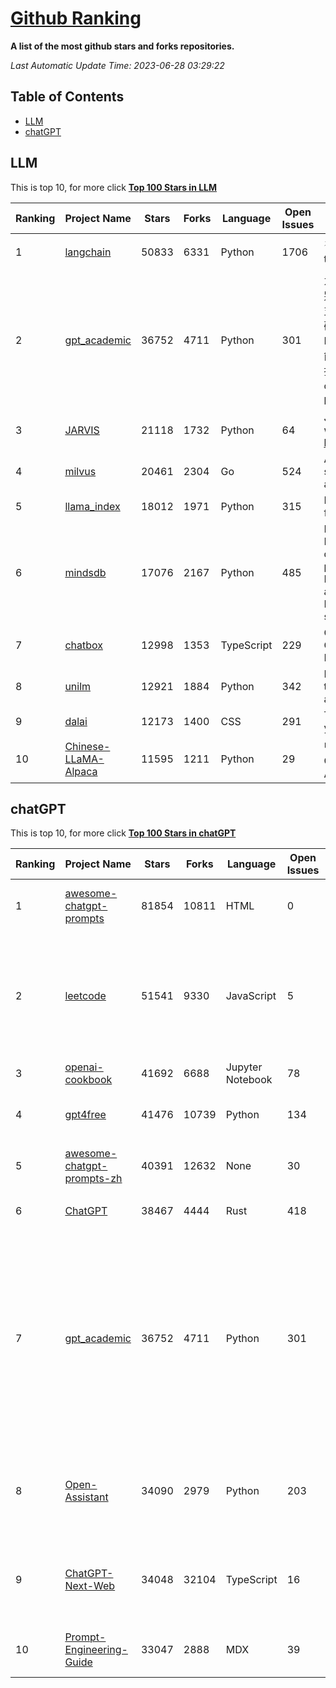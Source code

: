 [Github Ranking](./README.md)
==========

**A list of the most github stars and forks repositories.**

*Last Automatic Update Time: 2023-06-28 03:29:22*

## Table of Contents
 * [LLM](#LLM)
 * [chatGPT](#chatGPT)

## LLM

This is top 10, for more click **[Top 100 Stars in LLM](Top100/LLM.md)**

| Ranking | Project Name | Stars | Forks | Language | Open Issues | Description | Last Commit |
| ------- | ------------ | ----- | ----- | -------- | ----------- | ----------- | ----------- |
| 1 | [langchain](https://github.com/hwchase17/langchain) | 50833 | 6331 | Python | 1706 | ⚡ Building applications with LLMs through composability ⚡ | 2023-06-28T03:23:50Z |
| 2 | [gpt_academic](https://github.com/binary-husky/gpt_academic) | 36752 | 4711 | Python | 301 | 为ChatGPT/GLM提供图形交互界面，特别优化论文阅读润色体验，模块化设计支持自定义快捷按钮&函数插件，支持代码块表格显示，Tex公式双显示，支持Python和C++等项目剖析&自译解功能，PDF/LaTex论文翻译&总结功能，支持并行问询多种LLM模型，支持清华chatglm等本地模型。兼容复旦MOSS, llama, rwkv, 盘古, newbing, claude等 | 2023-06-28T02:35:14Z |
| 3 | [JARVIS](https://github.com/microsoft/JARVIS) | 21118 | 1732 | Python | 64 | JARVIS, a system to connect LLMs with ML community. Paper: https://arxiv.org/pdf/2303.17580.pdf | 2023-06-25T02:57:04Z |
| 4 | [milvus](https://github.com/milvus-io/milvus) | 20461 | 2304 | Go | 524 | A cloud-native vector database, storage for next generation AI applications | 2023-06-28T03:22:47Z |
| 5 | [llama_index](https://github.com/jerryjliu/llama_index) | 18012 | 1971 | Python | 315 | LlamaIndex (GPT Index) is a data framework for your LLM applications | 2023-06-28T02:10:55Z |
| 6 | [mindsdb](https://github.com/mindsdb/mindsdb) | 17076 | 2167 | Python | 485 | MindsDB is a Server for Artificial Intelligence Logic. Enabling developers to ship to production AI powered projects (from the latest LLMs, vector operations, state of the art time-series forecasting to Machine Learning) in a fast and scalable way.  | 2023-06-28T02:45:53Z |
| 7 | [chatbox](https://github.com/Bin-Huang/chatbox) | 12998 | 1353 | TypeScript | 229 | Chatbox is a desktop app for GPT/LLM that supports Windows, Mac, Linux & Web Online | 2023-06-24T03:27:37Z |
| 8 | [unilm](https://github.com/microsoft/unilm) | 12921 | 1884 | Python | 342 | Large-scale Self-supervised Pre-training Across Tasks, Languages, and Modalities | 2023-06-27T08:57:19Z |
| 9 | [dalai](https://github.com/cocktailpeanut/dalai) | 12173 | 1400 | CSS | 291 | The simplest way to run LLaMA on your local machine | 2023-06-12T17:24:00Z |
| 10 | [Chinese-LLaMA-Alpaca](https://github.com/ymcui/Chinese-LLaMA-Alpaca) | 11595 | 1211 | Python | 29 | 中文LLaMA&Alpaca大语言模型+本地CPU/GPU训练部署 (Chinese LLaMA & Alpaca LLMs) | 2023-06-27T02:28:45Z |


## chatGPT

This is top 10, for more click **[Top 100 Stars in chatGPT](Top100/chatGPT.md)**

| Ranking | Project Name | Stars | Forks | Language | Open Issues | Description | Last Commit |
| ------- | ------------ | ----- | ----- | -------- | ----------- | ----------- | ----------- |
| 1 | [awesome-chatgpt-prompts](https://github.com/f/awesome-chatgpt-prompts) | 81854 | 10811 | HTML | 0 | This repo includes ChatGPT prompt curation to use ChatGPT better. | 2023-06-24T15:46:36Z |
| 2 | [leetcode](https://github.com/azl397985856/leetcode) | 51541 | 9330 | JavaScript | 5 | 推荐免费ChatGPT网站：www.lintcode.com/chat-gpt?utm_source=tf-github-lucifer  LeetCode Solutions: A Record of My Problem Solving Journey.( leetcode题解，记录自己的leetcode解题之路。) | 2023-06-13T16:05:38Z |
| 3 | [openai-cookbook](https://github.com/openai/openai-cookbook) | 41692 | 6688 | Jupyter Notebook | 78 | Examples and guides for using the OpenAI API | 2023-06-28T00:56:08Z |
| 4 | [gpt4free](https://github.com/xtekky/gpt4free) | 41476 | 10739 | Python | 134 | The official gpt4free repository \| various collection of powerful language models | 2023-06-28T00:52:31Z |
| 5 | [awesome-chatgpt-prompts-zh](https://github.com/PlexPt/awesome-chatgpt-prompts-zh) | 40391 | 12632 | None | 30 | ChatGPT 中文调教指南。各种场景使用指南。学习怎么让它听你的话。 | 2023-06-19T03:00:36Z |
| 6 | [ChatGPT](https://github.com/lencx/ChatGPT) | 38467 | 4444 | Rust | 418 | 🔮 ChatGPT Desktop Application (Mac, Windows and Linux) | 2023-06-15T14:51:49Z |
| 7 | [gpt_academic](https://github.com/binary-husky/gpt_academic) | 36752 | 4711 | Python | 301 | 为ChatGPT/GLM提供图形交互界面，特别优化论文阅读润色体验，模块化设计支持自定义快捷按钮&函数插件，支持代码块表格显示，Tex公式双显示，支持Python和C++等项目剖析&自译解功能，PDF/LaTex论文翻译&总结功能，支持并行问询多种LLM模型，支持清华chatglm等本地模型。兼容复旦MOSS, llama, rwkv, 盘古, newbing, claude等 | 2023-06-28T02:35:14Z |
| 8 | [Open-Assistant](https://github.com/LAION-AI/Open-Assistant) | 34090 | 2979 | Python | 203 | OpenAssistant is a chat-based assistant that understands tasks, can interact with third-party systems, and retrieve information dynamically to do so. | 2023-06-26T19:45:56Z |
| 9 | [ChatGPT-Next-Web](https://github.com/Yidadaa/ChatGPT-Next-Web) | 34048 | 32104 | TypeScript | 16 | A well-designed cross-platform ChatGPT UI (Web / PWA / Linux / Win / MacOS). 一键拥有你自己的跨平台 ChatGPT 应用。 | 2023-06-28T01:52:54Z |
| 10 | [Prompt-Engineering-Guide](https://github.com/dair-ai/Prompt-Engineering-Guide) | 33047 | 2888 | MDX | 39 | 🐙 Guides, papers, lecture, notebooks and resources for prompt engineering | 2023-06-27T23:38:17Z |


